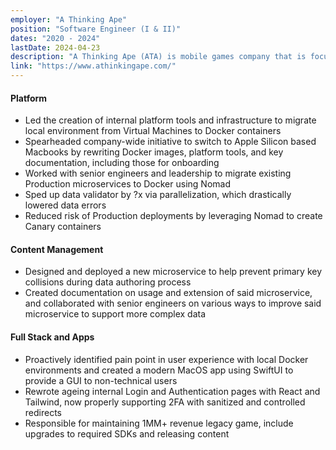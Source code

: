 ```yaml
---
employer: "A Thinking Ape"
position: "Software Engineer (I & II)"
dates: "2020 - 2024"
lastDate: 2024-04-23
description: "A Thinking Ape (ATA) is mobile games company that is focused on building games with a social core, aiming to build communities with their players."
link: "https://www.athinkingape.com/"
---
```

#### Platform
* Led the creation of internal platform tools and infrastructure to migrate local environment from Virtual Machines to Docker containers
* Spearheaded company-wide initiative to switch to Apple Silicon based Macbooks by rewriting Docker images, platform tools, and key documentation, including those for onboarding
* Worked with senior engineers and leadership to migrate existing Production microservices to Docker using Nomad
* Sped up data validator by ?x via parallelization, which drastically lowered data errors
* Reduced risk of Production deployments by leveraging Nomad to create Canary containers

#### Content Management
* Designed and deployed a new microservice to help prevent primary key collisions during data authoring process
* Created documentation on usage and extension of said microservice, and collaborated with senior engineers on various ways to improve said microservice to support more complex data

#### Full Stack and Apps
* Proactively identified pain point in user experience with local Docker environments and created a modern MacOS app using SwiftUI to provide a GUI to non-technical users
* Rewrote ageing internal Login and Authentication pages with React and Tailwind, now properly supporting 2FA with sanitized and controlled redirects
* Responsible for maintaining 1MM+ revenue legacy game, include upgrades to required SDKs and releasing content
